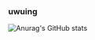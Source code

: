 ### uwuing
![Anurag's GitHub stats](https://github-readme-stats.vercel.app/api?username=Jem&theme=radical&show_icons=true)
